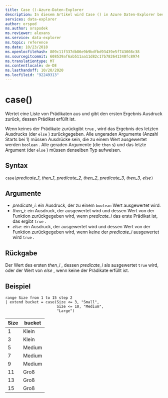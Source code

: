 ```yaml
---
title: Case ()-Azure-Daten-Explorer
description: In diesem Artikel wird Case () in Azure Daten-Explorer beschrieben.
services: data-explorer
author: orspod
ms.author: orspodek
ms.reviewer: alexans
ms.service: data-explorer
ms.topic: reference
ms.date: 10/23/2018
ms.openlocfilehash: 809c11f337db86e9b9bdfbd93439e5f743008c38
ms.sourcegitcommit: 608539af6ab511aa11d82c17b782641340fc8974
ms.translationtype: MT
ms.contentlocale: de-DE
ms.lasthandoff: 10/20/2020
ms.locfileid: "92249313"
---
```

# <a name="case"></a>case()

Wertet eine Liste von Prädikaten aus und gibt den ersten Ergebnis Ausdruck zurück, dessen Prädikat erfüllt ist.

Wenn keines der Prädikate zurückgibt `true` , wird das Ergebnis des letzten Ausdrucks (der `else` ) zurückgegeben.
Alle ungeraden Argumente (Anzahl Starts bei 1) müssen Ausdrücke sein, die zu einem Wert ausgewertet werden  `boolean` .
Alle geraden Argumente (die `then` s) und das letzte Argument (der `else` ) müssen denselben Typ aufweisen.

## <a name="syntax"></a>Syntax

`case(`*predicate_1*, *then_1*, *predicate_2*, *then_2*, *predicate_3*, *then_3*, *else*`)`

## <a name="arguments"></a>Argumente

* *predicate_i*: ein Ausdruck, der zu einem `boolean` Wert ausgewertet wird.
* *then_i*: ein Ausdruck, der ausgewertet wird und dessen Wert von der Funktion zurückgegeben wird, wenn *predicate_i* das erste Prädikat ist, das ergibt `true` .
* *else*: ein Ausdruck, der ausgewertet wird und dessen Wert von der Funktion zurückgegeben wird, wenn keine der *predicate_i* ausgewertet wird `true` .

## <a name="returns"></a>Rückgabe

Der Wert des ersten *then_i* , dessen *predicate_i* als ausgewertet `true` wird, oder der Wert von *else* , wenn keine der Prädikate erfüllt ist.

## <a name="example"></a>Beispiel

<!-- csl: https://help.kusto.windows.net:443/Samples -->
```kusto
range Size from 1 to 15 step 2
| extend bucket = case(Size <= 3, "Small", 
                       Size <= 10, "Medium", 
                       "Large")
```

|Size|bucket|
|---|---|
|1|Klein|
|3|Klein|
|5|Medium|
|7|Medium|
|9|Medium|
|11|Groß|
|13|Groß|
|15|Groß|
